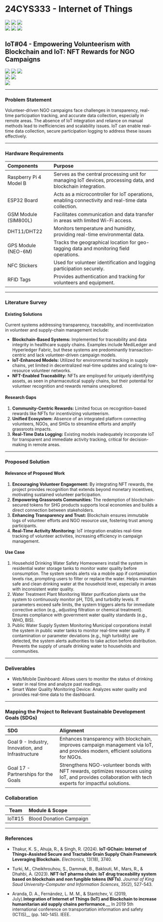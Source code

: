 # 24CYS333 - Internet of Things
![](https://img.shields.io/badge/Batch-22CYS-lightgreen) ![](https://img.shields.io/badge/UG-blue) ![](https://img.shields.io/badge/Subject-IoT-blue)
<br/>
![](https://img.shields.io/badge/Lecture-2-orange) ![](https://img.shields.io/badge/Practical-3-orange) ![](https://img.shields.io/badge/Credits-3-orange) <br/>

## IoT#04 -  Empowering Volunteerism with Blockchain and IoT: NFT Rewards for NGO Campaigns

![](https://img.shields.io/badge/Member-Aishwarya_S-gold)  ![](https://img.shields.io/badge/Member-Dharshika_S-gold)  ![](https://img.shields.io/badge/Member-Shree_Harini_T-gold) <br/> 
![](https://img.shields.io/badge/SDG-9-darkgreen) ![](https://img.shields.io/badge/SDG-17-darkgreen) <br/>
![](https://img.shields.io/badge/Reviewed-08th_Jan_2025-brown) 

---
### Problem Statement
Volunteer-driven NGO campaigns face challenges in transparency, real-time participation tracking, and accurate data collection, especially in remote areas. The absence of IoT integration and reliance on manual methods lead to inefficiencies and scalability issues. IoT can enable real-time data collection, secure participation logging  to address these issues effectively.

---
### Hardware Requirements

| Components               | Purpose                                                                                          |
|:-------------------------|:-------------------------------------------------------------------------------------------------|
| Raspberry Pi 4 Model B   | Serves as the central processing unit for managing IoT devices, processing data, and blockchain integration. |
| ESP32 Board              | Acts as a microcontroller for IoT operations, enabling connectivity and real-time data collection. |
| GSM Module (SIM800L)     | Facilitates communication and data transfer in areas with limited Wi-Fi access. |
| DHT11/DHT22              | Monitors temperature and humidity, providing real-time environmental data. |
| GPS Module (NEO-6M)      | Tracks the geographical location for geo-tagging data and monitoring field operations. |
| NFC Stickers             | Used for volunteer identification and logging participation securely. |
| RFID Tags                | Provides authentication and tracking for volunteers and equipment. |

---
### Literature Survey  

#### Existing Solutions  
Current systems addressing transparency, traceability, and incentivization in volunteer and supply-chain management include:  
- **Blockchain-Based Systems:** Implemented for traceability and data integrity in healthcare supply chains. Examples include MediLedger and Hyperledger Fabric, but these systems are predominantly transaction-centric and lack volunteer-driven campaign models.  
- **IoT-Enhanced Models:** Utilized for environmental tracking in supply chains, yet limited in decentralized real-time updates and scaling to low-resource volunteer networks.  
- **NFT-Enabled Traceability:** NFTs are employed for uniquely identifying assets, as seen in pharmaceutical supply chains, but their potential for volunteer recognition and rewards remains unexplored.  

#### Research Gaps  
1. **Community-Centric Rewards:** Limited focus on recognition-based rewards like NFTs for incentivizing volunteerism.  
2. **Unified Ecosystem:** Absence of an integrated platform connecting volunteers, NGOs, and SHGs to streamline efforts and amplify grassroots impacts.  
3. **Real-Time Data Logging:** Existing models inadequately incorporate IoT for transparent and immediate activity tracking, critical for decision-making in remote areas.  
---

### Proposed Solution 

#### Relevance of Proposed Work  
1. **Encouraging Volunteer Engagement:** By integrating NFT rewards, the project provides recognition that extends beyond monetary incentives, motivating sustained volunteer participation.  
2. **Empowering Grassroots Communities:** The redemption of blockchain-secured tokens for SHG products supports local economies and builds a direct connection between stakeholders.  
3. **Enhancing Transparency and Trust:** Blockchain ensures immutable logs of volunteer efforts and NGO resource use, fostering trust among participants.  
4. **Real-Time Activity Monitoring:** IoT integration enables real-time tracking of volunteer activities, increasing efficiency in campaign management.

#### Use Case
1. Household Drinking Water Safety Homeowners install the system in residential water
 storage tanks to monitor water quality before consumption. The system sends alerts
 via a mobile app if contamination levels rise, prompting users to filter or replace the
 water. Helps maintain safe and clean drinking water at the household level,
 especially in areas with inconsistent water quality.
2. Water Treatment Plant Monitoring Water purification plants use the system to
 continuously monitor pH, TDS, and turbidity levels. If parameters exceed safe limits,
 the system triggers alerts for immediate corrective action (e.g., adjusting filtration or
 chemical treatment). Ensures compliance with government water quality standards
 (e.g., WHO, BIS).
3. Public Water Supply System Monitoring Municipal corporations install the system in
 public water tanks to monitor real-time water quality. If contamination or parameter
 deviations (e.g., high turbidity) are detected, the system alerts authorities to take
 action before distribution. Prevents the supply of unsafe drinking water to
 households and communities.
---
### Deliverables
- Web/Mobile Dashboard: Allows users to monitor the status of drinking water in real time and analyze past readings.
- Smart Water Quality Monitoring Device: Analyzes water quality and provides real-time data to the dashboard.

---
### Mapping the Project to Relevant Sustainable Development Goals (SDGs) 
| SDG                                      | Alignment                                                                                                                                                 |
|:-----------------------------------------|:----------------------------------------------------------------------------------------------------------------------------------------------------------|
| Goal 9 - Industry, Innovation, and Infrastructure | Enhances transparency with blockchain, improves campaign management via IoT, and provides modern, efficient solutions for NGOs.                           |
| Goal 17 - Partnerships for the Goals     | Strengthens NGO-volunteer bonds with NFT rewards, optimizes resources using IoT, and provides collaboration with tech experts for impactful solutions.      |


### Collaboration 
| Team | Module & Scope |
|:----:|:---------------|
| IoT#15 | Blood Donation Campaign | 
---

### References  
- Thakur, K. S., Ahuja, R., & Singh, R. (2024). **IoT-GChain: Internet of Things-Assisted Secure and Tractable Grain Supply Chain Framework Leveraging Blockchain.** _Electronics_, 13(18), 3740. 
  
- Turki, M., Cheikhrouhou, S., Dammak, B., Baklouti, M., Mars, R., & Dhahbi, A. (2023). **NFT-IoT pharma chain: IoT drug traceability system based on blockchain and non fungible tokens (NFTs)**. _Journal of King Saud University-Computer and Information Sciences_, 35(2), 527-543.

- Aranda, D. A., Fernández, L. M. M., & Stantchev, V. (2019, July).**Integration of Internet of Things (IoT) and Blockchain to increase humanitarian aid supply chains performance**.__ In 2019 5th international conference on transportation information and safety (ICTIS)__ (pp. 140-145). IEEE.

